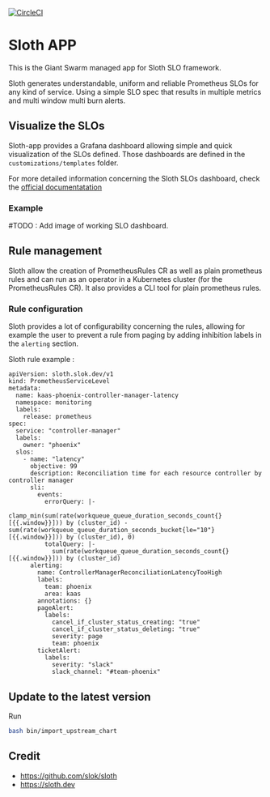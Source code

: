 [![CircleCI](https://circleci.com/gh/giantswarm/sloth-app/tree/main.svg?style=svg)](https://circleci.com/gh/giantswarm/sloth-app/tree/main)

# Sloth APP

This is the Giant Swarm managed app for Sloth SLO framework.

Sloth generates understandable, uniform and reliable Prometheus SLOs for any kind of service. Using a simple SLO spec that results in multiple metrics and multi window multi burn alerts.

## Visualize the SLOs

Sloth-app provides a Grafana dashboard allowing simple and quick visualization of the SLOs defined. Those dashboards are defined in the `customizations/templates` folder.

For more detailed information concerning the Sloth SLOs dashboard, check the [official documentatation](https://sloth.dev/introduction/dashboards/)

### Example

#TODO : Add image of working SLO dashboard.

## Rule management

Sloth allow the creation of PrometheusRules CR as well as plain prometheus rules and can run as an operator in a Kubernetes cluster (for the PrometheusRules CR). It also provides a CLI tool for plain prometheus rules.

### Rule configuration

Sloth provides a lot of configurability concerning the rules, allowing for example the user to prevent a rule from paging by adding inhibition labels in the `alerting` section.

Sloth rule example :

```
apiVersion: sloth.slok.dev/v1
kind: PrometheusServiceLevel
metadata:
  name: kaas-phoenix-controller-manager-latency
  namespace: monitoring
  labels:
    release: prometheus
spec:
  service: "controller-manager"
  labels:
    owner: "phoenix"
  slos:
    - name: "latency"
      objective: 99
      description: Reconciliation time for each resource controller by controller manager
      sli:
        events:
          errorQuery: |-
            clamp_min(sum(rate(workqueue_queue_duration_seconds_count{}[{{.window}}])) by (cluster_id) - sum(rate(workqueue_queue_duration_seconds_bucket{le="10"}[{{.window}}])) by (cluster_id), 0)
          totalQuery: |-
            sum(rate(workqueue_queue_duration_seconds_count{}[{{.window}}])) by (cluster_id)
      alerting:
        name: ControllerManagerReconciliationLatencyTooHigh
        labels:
          team: phoenix
          area: kaas
        annotations: {}
        pageAlert:
          labels:
            cancel_if_cluster_status_creating: "true"
            cancel_if_cluster_status_deleting: "true"
            severity: page
            team: phoenix
        ticketAlert:
          labels:
            severity: "slack"
            slack_channel: "#team-phoenix"
```

## Update to the latest version

Run

```bash
bash bin/import_upstream_chart
```

## Credit

* https://github.com/slok/sloth
* https://sloth.dev